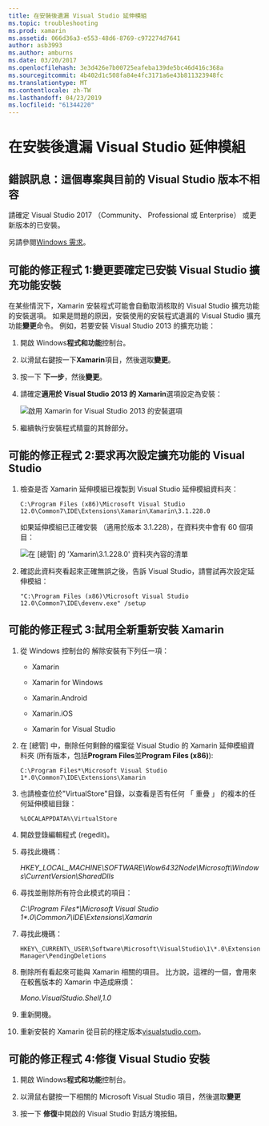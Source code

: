 ```yaml
---
title: 在安裝後遺漏 Visual Studio 延伸模組
ms.topic: troubleshooting
ms.prod: xamarin
ms.assetid: 066d36a3-e553-48d6-8769-c972274d7641
author: asb3993
ms.author: amburns
ms.date: 03/20/2017
ms.openlocfilehash: 3e3d426e7b00725eafeba139de5bc46d416c368a
ms.sourcegitcommit: 4b402d1c508fa84e4fc3171a6e43b811323948fc
ms.translationtype: MT
ms.contentlocale: zh-TW
ms.lasthandoff: 04/23/2019
ms.locfileid: "61344220"
---
```

# <a name="missing-visual-studio-extensions-after-installation"></a>在安裝後遺漏 Visual Studio 延伸模組

## <a name="error-message-this-project-is-incompatible-with-the-current-edition-of-visual-studio"></a>錯誤訊息：這個專案與目前的 Visual Studio 版本不相容

請確定 Visual Studio 2017 （Community、 Professional 或 Enterprise） 或更新版本的已安裝。

另請參閱[Windows 需求](~/cross-platform/get-started/requirements.md#windows-requirements)。

## <a name="possible-fix-1-change-the-installation-to-make-sure-the-visual-studio-extensions-are-installed"></a>可能的修正程式 1:變更要確定已安裝 Visual Studio 擴充功能安裝

在某些情況下，Xamarin 安裝程式可能會自動取消核取的 Visual Studio 擴充功能的安裝選項。 如果是問題的原因，安裝使用的安裝程式遺漏的 Visual Studio 擴充功能**變更**命令。 例如，若要安裝 Visual Studio 2013 的擴充功能：

1. 開啟 Windows**程式和功能**控制台。

2. 以滑鼠右鍵按一下**Xamarin**項目，然後選取**變更**。

3. 按一下 **下一步**，然後**變更**。

4. 請確定**適用於 Visual Studio 2013 的 Xamarin**選項設定為安裝：

    ![](missing-vs-extensions-images/installer.png "啟用 Xamarin for Visual Studio 2013 的安裝選項")

5. 繼續執行安裝程式精靈的其餘部分。

## <a name="possible-fix-2-ask-visual-studio-to-set-up-the-extensions-again"></a>可能的修正程式 2:要求再次設定擴充功能的 Visual Studio

1. 檢查是否 Xamarin 延伸模組已複製到 Visual Studio 延伸模組資料夾：

    `C:\Program Files (x86)\Microsoft Visual Studio 12.0\Common7\IDE\Extensions\Xamarin\Xamarin\3.1.228.0`

    如果延伸模組已正確安裝 （適用於版本 3.1.228），在資料夾中會有 60 個項目：


    ![](missing-vs-extensions-images/folder.png "在 [總管] 的 'Xamarin\3.1.228.0' 資料夾內容的清單")

2. 確認此資料夾看起來正確無誤之後，告訴 Visual Studio，請嘗試再次設定延伸模組：

    `"C:\Program Files (x86)\Microsoft Visual Studio 12.0\Common7\IDE\devenv.exe" /setup`

## <a name="possible-fix-3-try-a-fresh-reinstall-of-xamarin"></a>可能的修正程式 3:試用全新重新安裝 Xamarin

1.  從 Windows 控制台的 解除安裝有下列任一項：

    *   Xamarin

    *   Xamarin for Windows

    *   Xamarin.Android

    *   Xamarin.iOS

    *   Xamarin for Visual Studio

2.  在 [總管] 中，刪除任何剩餘的檔案從 Visual Studio 的 Xamarin 延伸模組資料夾 (所有版本，包括**Program Files**並**Program Files (x86)**):

    `C:\Program Files*\Microsoft Visual Studio 1*.0\Common7\IDE\Extensions\Xamarin`

3.  也請檢查位於"VirtualStore"目錄，以查看是否有任何 「 重疊 」 的複本的任何延伸模組目錄：

    `%LOCALAPPDATA%\VirtualStore`

4.  開啟登錄編輯程式 (regedit)。

5.  尋找此機碼：

    _HKEY\_LOCAL\_MACHINE\SOFTWARE\Wow6432Node\Microsoft\Windows\CurrentVersion\SharedDlls_

6.  尋找並刪除所有符合此模式的項目：

    _C:\Program Files\*\Microsoft Visual Studio 1\*.0\Common7\IDE\Extensions\Xamarin_

7.  尋找此機碼：

    `HKEY\_CURRENT\_USER\Software\Microsoft\VisualStudio\1\*.0\ExtensionManager\PendingDeletions`

8.  刪除所有看起來可能與 Xamarin 相關的項目。 比方說，這裡的一個，會用來在較舊版本的 Xamarin 中造成麻煩：

    _Mono.VisualStudio.Shell,1.0_

9.  重新開機。

10.  重新安裝的 Xamarin 從目前的穩定版本[visualstudio.com](https://visualstudio.com/xamarin)。

## <a name="possible-fix-4-repair-visual-studio-installation"></a>可能的修正程式 4:修復 Visual Studio 安裝

1.  開啟 Windows**程式和功能**控制台。

2.  以滑鼠右鍵按一下相關的 Microsoft Visual Studio 項目，然後選取**變更**

3.  按一下 **修復**中開啟的 Visual Studio 對話方塊按鈕。
